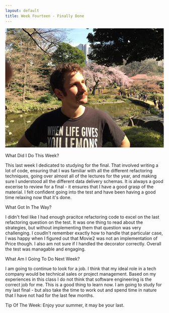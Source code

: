 ```yaml
---
layout: default
title: Week Fourteen - Finally Done
---
```

![My Profile Picture](/images/adampic.jpg)

What Did I Do This Week?

This last week I dedicated to studying for the final. That involved writing a lot of code, ensuring that I was familiar with all the different
refactoring techniques, going over almost all of the lectures for the year, and making sure I understood all the different data delivery
schemas. It is always a good excerise to review for a final - it ensures that I have a good grasp of the material. I felt confident going
into the test and have been having a good time relaxing now that it's done. 

What Got In The Way?

I didn't feel like I had enough pracitce refactoring code to excel on the last refactoring question on the test. It was one thing to read
about the strategies, but without implementing them that question was very challenging. I coudln't remember exactly how to handle that
particular case, I was happy when I figured out that Movie2 was not an implementation of Price though. I also am not sure if I handled
the decorator correctly. Overall the test was managable and engaging.

What Am I Going To Do Next Week?

I am going to continue to look for a job. I think that my ideal role in a tech company would be technical sales or project management. 
Based on my experiences in this class I do not think that software engineering is the correct job for me. This is a good thing to learn
now. I am going to study for my last final - but also take the time to work out and spend time in nature that I have not had for the last
few months.

Tip Of The Week:
Enjoy your summer, it may be your last. 

